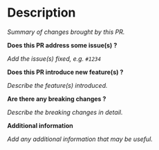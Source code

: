 # Description

_Summary of changes brought by this PR._


**Does this PR address some issue(s) ?**

_Add the issue(s) fixed, e.g. ```#1234```_


**Does this PR introduce new feature(s) ?**

_Describe the feature(s) introduced._


**Are there any breaking changes ?**

_Describe the breaking changes in detail._


**Additional information**

_Add any additional information that may be useful._
